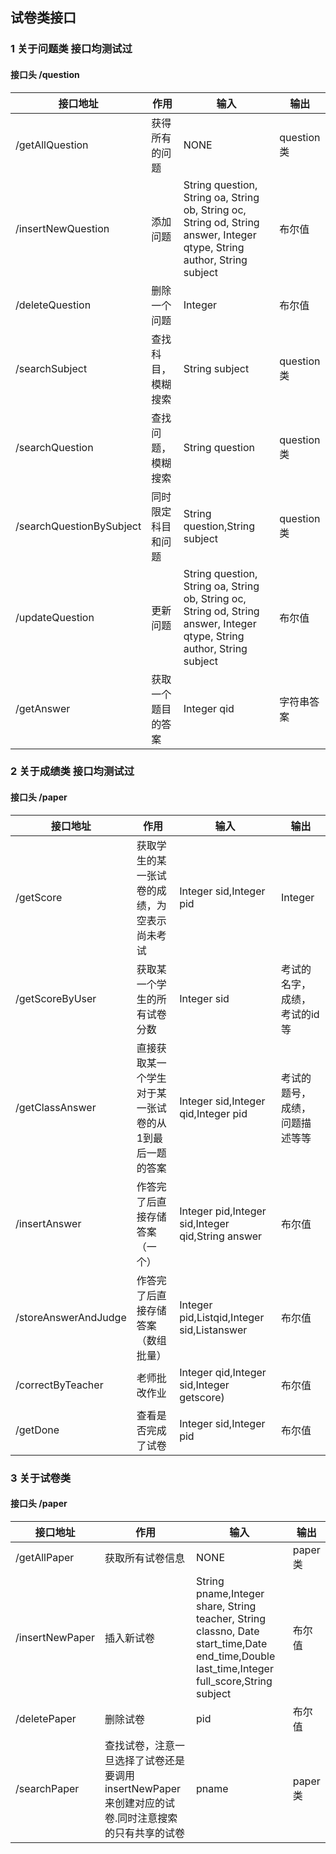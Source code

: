 ## 试卷类接口
### 1 关于问题类  接口均测试过
#### 接口头 /question 
|接口地址|作用|输入|输出|
|---|---|---|---|
|/getAllQuestion|获得所有的问题|NONE|question类|
|/insertNewQuestion|添加问题|String question, String oa, String ob, String oc, String od, String answer, Integer qtype, String author, String subject|布尔值
|/deleteQuestion|删除一个问题|Integer|布尔值|
|/searchSubject|查找科目，模糊搜索|String subject|question类|
|/searchQuestion|查找问题，模糊搜索|String question|question类|
|/searchQuestionBySubject|同时限定科目和问题|String question,String subject|question类|
|/updateQuestion|更新问题|String question, String oa, String ob, String oc, String od, String answer, Integer qtype, String author, String subject|布尔值|
|/getAnswer|获取一个题目的答案|Integer qid|字符串答案|
### 2 关于成绩类  接口均测试过
#### 接口头 /paper
|接口地址|作用|输入|输出|
|---|---|---|---|
|/getScore|获取学生的某一张试卷的成绩，为空表示尚未考试|Integer sid,Integer pid|Integer|
|/getScoreByUser|获取某一个学生的所有试卷分数|Integer sid|考试的名字，成绩，考试的id等|
|/getClassAnswer|直接获取某一个学生对于某一张试卷的从1到最后一题的答案|Integer sid,Integer qid,Integer pid|考试的题号，成绩，问题描述等等|
|/insertAnswer|作答完了后直接存储答案（一个）|Integer pid,Integer sid,Integer qid,String answer|布尔值|
|/storeAnswerAndJudge|作答完了后直接存储答案（数组批量）|Integer pid,List<Integer>qid,Integer sid,List<String>answer|布尔值|
|/correctByTeacher|老师批改作业|Integer qid,Integer sid,Integer getscore)|布尔值|
|/getDone|查看是否完成了试卷|Integer sid,Integer pid|布尔值|
### 3 关于试卷类
#### 接口头 /paper
|接口地址|作用|输入|输出|
|---|---|---|---|
|/getAllPaper|获取所有试卷信息|NONE|paper类|
|/insertNewPaper|插入新试卷|String pname,Integer share, String teacher, String classno, Date start_time,Date end_time,Double last_time,Integer full_score,String subject|布尔值|
|/deletePaper|删除试卷|pid|布尔值|
|/searchPaper|查找试卷，注意一旦选择了试卷还是要调用insertNewPaper来创建对应的试卷.同时注意搜索的只有共享的试卷|pname|paper类|